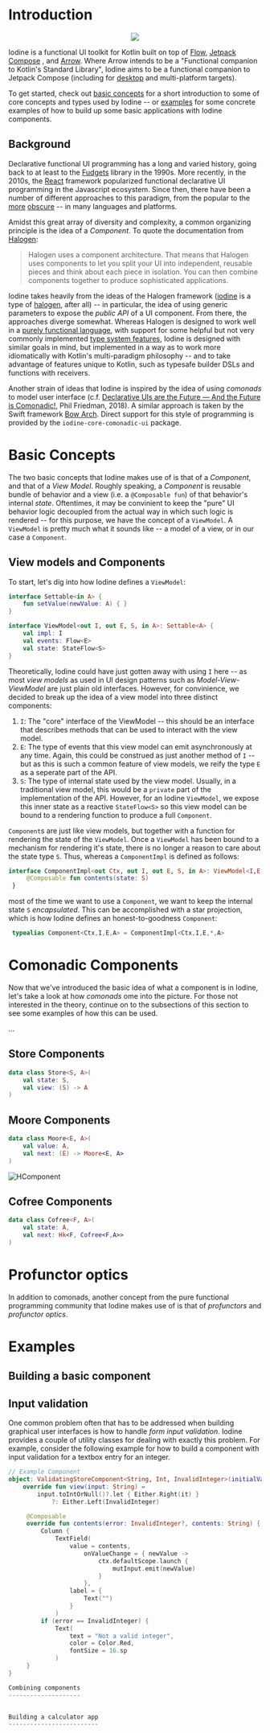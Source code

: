 
Introduction
============

<p align="center">
  <img src="https://raw.githubusercontent.com/Sintrastes/Iodine/gh-pages/iodine.svg">
</p>


Iodine is a functional UI toolkit for Kotlin built on top of [Flow](https://kotlinlang.org/docs/flow.html), [Jetpack Compose](https://developer.android.com/jetpack/compose) , and [Arrow](https://arrow-kt.io/). Where Arrow intends to be a "Functional companion to Kotlin's Standard Library", Iodine aims to be a functional companion to Jetpack Compose (including for [desktop](https://github.com/JetBrains/compose-jb) and multi-platform targets). 

To get started, check out [basic concepts](#basic-concepts) for a short introduction to some of core concepts and types used by Iodine -- or [examples](#examples) for some concrete examples of how to build up some basic applications with Iodine components.

Background
----------

Declarative functional UI programming has a long and varied history, going back to at least to the [Fudgets](https://en.wikipedia.org/wiki/Fudgets) library in the 1990s. More recently, in the 2010s, the [React](https://reactjs.org/) framework popularized functional declarative UI programming in the Javascript ecosystem. Since then, there have been a number of different approaches to this paradigm, from the popular to the [more](https://elm-lang.org/) [obscure](https://owickstrom.github.io/gi-gtk-declarative/) -- in many languages and platforms.

Amidst this great array of diversity and complexity, a common organizing principle is the idea of a _Component_. To quote the documentation from [Halogen](https://purescript-halogen.github.io/purescript-halogen/guide/02-Introducing-Components.html):

 > Halogen uses a component architecture. That means that Halogen uses components to let you split your UI into independent, reusable pieces and think about each piece in isolation. You can then combine components together to produce sophisticated applications.

<!-- TODO: Add a page for comparisons to the Halogen framework/types. -->

Iodine takes heavily from the ideas of the Halogen framework ([iodine](https://en.wikipedia.org/wiki/Iodine) is a type of [halogen](https://en.wikipedia.org/wiki/Halogen), after all) -- in particular, the idea of using generic parameters to expose the _public API_ of a UI component. From there, the approaches diverge somewhat. Whereas Halogen is designed to work well in a [purely functional language](https://www.purescript.org/), with support for some helpful but not very commonly implemented [type system features](https://github.com/purescript/documentation/blob/master/language/Types.md#row-polymorphism), Iodine is designed with similar goals in mind, but implemented in a way as to work more idiomatically with Kotlin's multi-paradigm philosophy -- and to take advantage of features unique to Kotlin, such as typesafe builder DSLs and functions with receivers.

Another strain of ideas that Iodine is inspired by the idea of using _comonads_ to model user interface (c.f. [Declarative UIs are the Future — And the Future is Comonadic!](https://functorial.com/the-future-is-comonadic/main.pdf), Phil Friedman, 2018). A similar approach is taken by the Swift framework [Bow Arch](https://arch.bow-swift.io/). Direct support for this style of programming is provided by the `iodine-core-comonadic-ui` package.

Basic Concepts
==============

The two basic concepts that Iodine makes use of is that of a _Component_, and that of a _View Model_. Roughly speaking, a _Component_ is reusable bundle of behavior and a view (i.e. a `@Composable fun`) of that behavior's internal _state_. Oftentimes, it may be convinient to keep the "pure" UI behavior logic decoupled from the actual way in which such logic is rendered -- for this purpose, we have the concept of a `ViewModel`. A `ViewModel` is pretty much what it sounds like -- a model of a view, or in our case a `Component`.

View models and Components
--------------------------

To start, let's dig into how Iodine defines a `ViewModel`:

```kotlin
interface Settable<in A> {
    fun setValue(newValue: A) { }
}

interface ViewModel<out I, out E, S, in A>: Settable<A> {
    val impl: I
    val events: Flow<E>
    val state: StateFlow<S>
}
```

Theoretically, Iodine could have just gotten away with using `I` here -- as most _view models_ as used in UI design patterns such as _Model-View-ViewModel_ are just plain old interfaces. However, for convinience, we decided to break up the idea of a view model into three distinct components:

  1. `I`: The "core" interface of the ViewModel -- this should be an interface that describes methods that can be used to interact with the view model.
  2. `E`: The type of events that this view model can emit asynchronously at any time. Again, this could be construed as just another method of `I` -- but as this is such a common feature of view models, we reify the type `E` as a seperate part of the API.
  3. `S`: The type of internal state used by the view model. Usually, in a traditional view model, this would be a `private` part of the implementation of the API. However, for an Iodine `ViewModel`, we expose this inner state as a reactive `StateFlow<S>` so this view model can be bound to a rendering function to produce a full `Component`.

`Component`s are just like view models, but together with a function for rendering the state of the `ViewModel`. Once a `ViewModel` has been bound to a mechanism for rendering it's state, there is no longer a reason to care about the state type `S`. Thus, whereas a `ComponentImpl` is defined as follows:

```kotlin
interface ComponentImpl<out Ctx, out I, out E, S, in A>: ViewModel<I,E,S,A> {
     @Composable fun contents(state: S)
 }
```

most of the time we want to use a `Component`, we want to keep the internal state `S` _encapsulated_. This can be accomplished with a star projection, which is how Iodine defines an honest-to-goodness `Component`:

```kotlin
 typealias Component<Ctx,I,E,A> = ComponentImpl<Ctx,I,E,*,A>
```

Comonadic Components
====================

Now that we've introduced the basic idea of what a component is in Iodine, let's take a look at how _comonads_ ome into the picture. For those not interested in the theory, continue on to the subsections of this section to see some examples of how this can be used.

...

Store Components
----------------

```kotlin
data class Store<S, A>(
    val state: S,
    val view: (S) -> A
)
```

Moore Components
----------------

```kotlin
data class Moore<E, A>(
    val value: A,
    val next: (E) -> Moore<E, A>
)
```

![HComponent](https://raw.githubusercontent.com/Sintrastes/Iodine/gh-pages/HComponent.png)

Cofree Components
----------------

```kotlin
data class Cofree<F, A>(
    val state: A,
    val next: Hk<F, Cofree<F,A>>
)
```

Profunctor optics
=================

In addition to comonads, another concept from the pure functional programming community that Iodine makes use of is that of _profunctors_ and _profunctor optics_.

Examples
========

Building a basic component
--------------------------


Input validation
----------------

One common problem often that has to be addressed when building graphical user interfaces is how to handle _form input validation_. Iodine provides a couple of utility classes for dealing with exactly this problem. For example, consider the following example for how to build a component with input validation for a textbox entry for an integer.

```kotlin
// Example Component
object: ValidatingStoreComponent<String, Int, InvalidInteger>(initialValue) {
    override fun view(input: String) =
        input.toIntOrNull()?.let { Either.Right(it) }
            ?: Either.Left(InvalidInteger)

     @Composable
     override fun contents(error: InvalidInteger?, contents: String) {
         Column {
             TextField(
                 value = contents,
                     onValueChange = { newValue ->
                         ctx.defaultScope.launch {
                             mutInput.emit(newValue)
                         }
                     },
                 label = {
                     Text("")
                 }
             )
         if (error == InvalidInteger) {
             Text(
                 text = "Not a valid integer",
                 color = Color.Red,
                 fontSize = 16.sp
             )
     }
}

Combining components
--------------------


Building a calculator app
-------------------------

```


